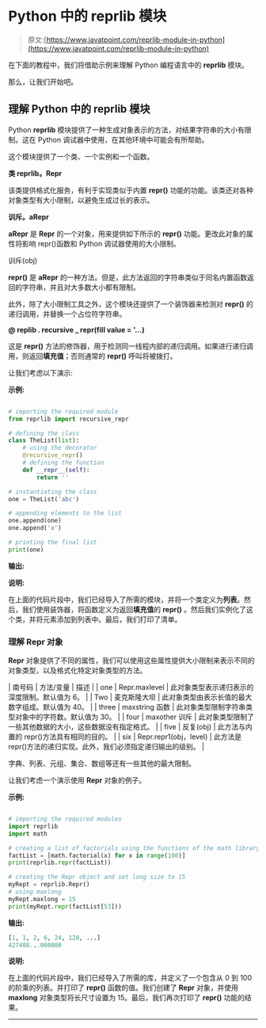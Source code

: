 # Python 中的 reprlib 模块

> 原文:[https://www.javatpoint.com/reprlib-module-in-python](https://www.javatpoint.com/reprlib-module-in-python)

在下面的教程中，我们将借助示例来理解 Python 编程语言中的 **reprlib** 模块。

那么，让我们开始吧。

## 理解 Python 中的 reprlib 模块

Python **reprlib** 模块提供了一种生成对象表示的方法，对结果字符串的大小有限制。这在 Python 调试器中使用，在其他环境中可能会有所帮助。

这个模块提供了一个类、一个实例和一个函数。

**类 reprlib。Repr**

该类提供格式化服务，有利于实现类似于内置 **repr()** 功能的功能。该类还对各种对象类型有大小限制，以避免生成过长的表示。

**训斥。aRepr**

**aRepr** 是 **Repr** 的一个对象，用来提供如下所示的 **repr()** 功能。更改此对象的属性将影响 repr()函数和 Python 调试器使用的大小限制。

训斥(obj)

**repr()** 是 **aRepr** 的一种方法。但是，此方法返回的字符串类似于同名内置函数返回的字符串，并且对大多数大小都有限制。

此外，除了大小限制工具之外，这个模块还提供了一个装饰器来检测对 **__repr__()** 的递归调用，并替换一个占位符字符串。

**@ replib . recursive _ repr(fill value = '…)**

这是 **__repr__()** 方法的修饰器，用于检测同一线程内部的递归调用。如果进行递归调用，则返回**填充值**；否则通常的 **__repr__()** 呼叫将被拨打。

让我们考虑以下演示:

**示例:**

```py

# importing the required module
from reprlib import recursive_repr

# defining the class
class TheList(list):
    # using the decorator
    @recursive_repr()
    # defining the function
    def __repr__(self):
        return ''

# instantiating the class
one = TheList('abc')

# appending elements to the list
one.append(one)
one.append('x')

# printing the final list
print(one)

```

**输出:**

**说明:**

在上面的代码片段中，我们已经导入了所需的模块，并将一个类定义为**列表**。然后，我们使用装饰器，将函数定义为返回**填充值**的 **__repr__()** 。然后我们实例化了这个类，并将元素添加到列表中。最后，我们打印了清单。

### 理解 Repr 对象

**Repr** 对象提供了不同的属性，我们可以使用这些属性提供大小限制来表示不同的对象类型，以及格式化特定对象类型的方法。

| 南号码 | 方法/变量 | 描述 |
| one | Repr.maxlevel | 此对象类型表示递归表示的深度限制。默认值为 6。 |
| Two | 麦克斯隆大坝 | 此对象类型由表示长值的最大数字组成。默认值为 40。 |
| three | maxstring 函数 | 此对象类型限制字符串类型对象中的字符数。默认值为 30。 |
| four | maxother 训斥 | 此对象类型限制了一些其他数据的大小，这些数据没有指定格式。 |
| five | 反复(obj) | 此方法与内置的 repr()方法具有相同的目的。 |
| six | Repr.repr1(obj，level) | 此方法是 repr()方法的递归实现。此外，我们必须指定递归输出的级别。 |

字典、列表、元组、集合、数组等还有一些其他的最大限制。

让我们考虑一个演示使用 **Repr** 对象的例子。

**示例:**

```py

# importing the required modules
import reprlib
import math

# creating a list of factorials using the functions of the math library
factList = [math.factorial(x) for x in range(100)]
print(reprlib.repr(factList))

# creating the Repr object and set long size to 15
myRept = reprlib.Repr()
# using maxlong
myRept.maxlong = 15
print(myRept.repr(factList[53]))

```

**输出:**

```py
[1, 1, 2, 6, 24, 120, ...]
427488...000000

```

**说明:**

在上面的代码片段中，我们已经导入了所需的库，并定义了一个包含从 0 到 100 的阶乘的列表。并打印了 **repr()** 函数的值。我们创建了 **Repr** 对象，并使用 **maxlong** 对象类型将长尺寸设置为 15。最后，我们再次打印了 **repr()** 功能的结果。

* * *